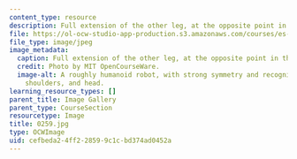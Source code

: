 ```yaml
---
content_type: resource
description: Full extension of the other leg, at the opposite point in the cycle.
file: https://ol-ocw-studio-app-production.s3.amazonaws.com/courses/es-293-lego-robotics-spring-2007/cefbeda24ff228599c1cbd374ad0452a_0259.jpg
file_type: image/jpeg
image_metadata:
  caption: Full extension of the other leg, at the opposite point in the cycle.
  credit: Photo by MIT OpenCourseWare.
  image-alt: A roughly humanoid robot, with strong symmetry and recognizable feet,
    shoulders, and head.
learning_resource_types: []
parent_title: Image Gallery
parent_type: CourseSection
resourcetype: Image
title: 0259.jpg
type: OCWImage
uid: cefbeda2-4ff2-2859-9c1c-bd374ad0452a
---
```

